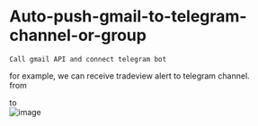 # Auto-push-gmail-to-telegram-channel-or-group
    Call gmail API and connect telegram bot  

for example, we can receive tradeview alert to telegram channel.  
from  

to  
![image](https://raw.githubusercontent.com/umzr/Auto-push-gmail-to-telegram-channel-or-group/main/src/image/tradingview_notice.png?token=GHSAT0AAAAAABUVO6VDCSS3W7C6ANNOQ726YUMVTSA)

